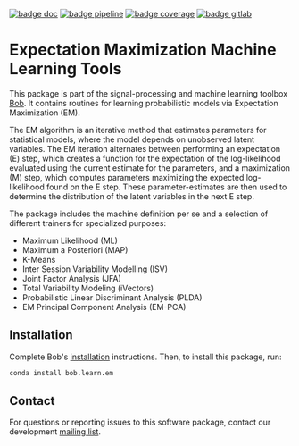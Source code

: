 
[![badge doc](https://img.shields.io/badge/docs-v3.3.1-orange.svg)](https://www.idiap.ch/software/bob/docs/bob/bob.learn.em/v3.3.1/sphinx/index.html)
[![badge pipeline](https://gitlab.idiap.ch/bob/bob.learn.em/badges/v3.3.1/pipeline.svg)](https://gitlab.idiap.ch/bob/bob.learn.em/commits/v3.3.1)
[![badge coverage](https://gitlab.idiap.ch/bob/bob.learn.em/badges/v3.3.1/coverage.svg)](https://www.idiap.ch/software/bob/docs/bob/bob.learn.em/v3.3.1/coverage)
[![badge gitlab](https://img.shields.io/badge/gitlab-project-0000c0.svg)](https://gitlab.idiap.ch/bob/bob.learn.em)

# Expectation Maximization Machine Learning Tools

This package is part of the signal-processing and machine learning toolbox
[Bob](https://www.idiap.ch/software/bob). It contains routines for learning
probabilistic models via Expectation Maximization (EM).

The EM algorithm is an iterative method that estimates parameters for
statistical models, where the model depends on unobserved latent variables. The
EM iteration alternates between performing an expectation (E) step, which
creates a function for the expectation of the log-likelihood evaluated using
the current estimate for the parameters, and a maximization (M) step, which
computes parameters maximizing the expected log-likelihood found on the E step.
These parameter-estimates are then used to determine the distribution of the
latent variables in the next E step.

The package includes the machine definition per se and a selection of different
trainers for specialized purposes:

 - Maximum Likelihood (ML)
 - Maximum a Posteriori (MAP)
 - K-Means
 - Inter Session Variability Modelling (ISV)
 - Joint Factor Analysis (JFA)
 - Total Variability Modeling (iVectors)
 - Probabilistic Linear Discriminant Analysis (PLDA)
 - EM Principal Component Analysis (EM-PCA)


## Installation

Complete Bob's [installation](https://www.idiap.ch/software/bob/install)
instructions. Then, to install this package, run:

``` sh
conda install bob.learn.em
```


## Contact

For questions or reporting issues to this software package, contact our
development [mailing list](https://www.idiap.ch/software/bob/discuss).
